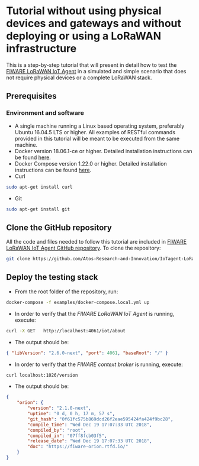 # Tutorial without using physical devices and gateways and without deploying or using a LoRaWAN infrastructure

This is a step-by-step tutorial that will present in detail how to test the
[FIWARE LoRaWAN IoT Agent](https://github.com/Atos-Research-and-Innovation/IoTagent-LoRaWAN) in a simulated and simple
scenario that does not require physical devices or a complete LoRaWAN stack.

## Prerequisites

### Environment and software

-   A single machine running a Linux based operating system, preferably Ubuntu 16.04.5 LTS or higher. All examples of
    RESTful commands provided in this tutorial will be meant to be executed from the same machine.
-   Docker version 18.06.1-ce or higher. Detailed installation instructions can be found
    [here](https://docs.docker.com/install/).
-   Docker Compose version 1.22.0 or higher. Detailed installation instructions can be found
    [here](https://docs.docker.com/compose/install/).
-   Curl

```bash
sudo apt-get install curl
```

-   Git

```bash
sudo apt-get install git
```

## Clone the GitHub repository

All the code and files needed to follow this tutorial are included in
[FIWARE LoRaWAN IoT Agent GitHub repository](https://github.com/Atos-Research-and-Innovation/IoTagent-LoRaWAN). To clone
the repository:

```bash
git clone https://github.com/Atos-Research-and-Innovation/IoTagent-LoRaWAN.git
```

## Deploy the testing stack

-   From the root folder of the repository, run:

```bash
docker-compose -f examples/docker-compose.local.yml up
```

-   In order to verify that the _FIWARE LoRaWAN IoT Agent_ is running, execute:

```bash
curl -X GET   http://localhost:4061/iot/about
```

-   The output should be:

```json
{ "libVersion": "2.6.0-next", "port": 4061, "baseRoot": "/" }
```

-   In order to verify that the _FIWARE context broker_ is running, execute:

```bash
curl localhost:1026/version
```

-   The output should be:

```json
{
    "orion": {
        "version": "2.1.0-next",
        "uptime": "0 d, 0 h, 17 m, 57 s",
        "git_hash": "0f61fc575b869dcd26f2eae595424fa424f9bc28",
        "compile_time": "Wed Dec 19 17:07:33 UTC 2018",
        "compiled_by": "root",
        "compiled_in": "07ff8fcb03f5",
        "release_date": "Wed Dec 19 17:07:33 UTC 2018",
        "doc": "https://fiware-orion.rtfd.io/"
    }
}
```

